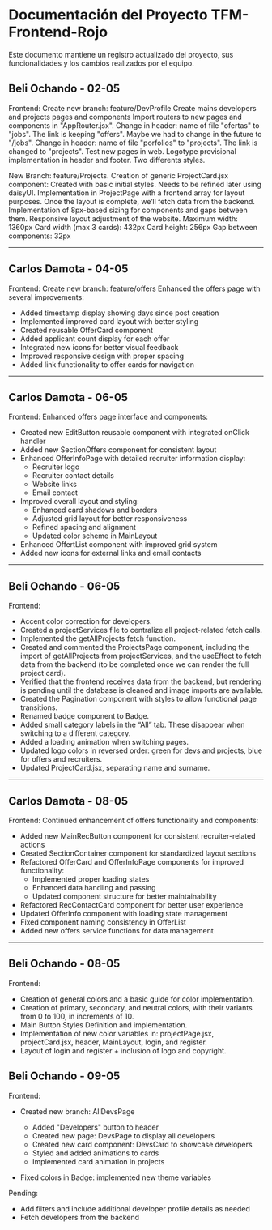 # Documentación del Proyecto TFM-Frontend-Rojo

Este documento mantiene un registro actualizado del proyecto, sus funcionalidades y los cambios realizados por el equipo.

## Beli Ochando - 02-05

Frontend:
Create new branch: feature/DevProfile
Create mains developers and projects pages and components
Import routers to new pages and components in "AppRouter.jsx".
Change in header: name of file "ofertas" to "jobs". The link is keeping "offers". Maybe we had to change in the future to "/jobs".
Change in header: name of file "porfolios" to "projects". The link is changed to "projects".
Test new pages in web.
Logotype provisional implementation in header and footer. Two differents styles.

New Branch: feature/Projects.
Creation of generic ProjectCard.jsx component: Created with basic initial styles. Needs to be refined later using daisyUI.
Implementation in ProjectPage with a frontend array for layout purposes. Once the layout is complete, we’ll fetch data from the backend.
Implementation of 8px-based sizing for components and gaps between them. Responsive layout adjustment of the website.
Maximum width: 1360px
Card width (max 3 cards): 432px
Card height: 256px
Gap between components: 32px

---

## Carlos Damota - 04-05

Frontend:
Create new branch: feature/offers
Enhanced the offers page with several improvements:

- Added timestamp display showing days since post creation
- Implemented improved card layout with better styling
- Created reusable OfferCard component
- Added applicant count display for each offer
- Integrated new icons for better visual feedback
- Improved responsive design with proper spacing
- Added link functionality to offer cards for navigation

---

## Carlos Damota - 06-05

Frontend:
Enhanced offers page interface and components:

- Created new EditButton reusable component with integrated onClick handler
- Added new SectionOffers component for consistent layout
- Enhanced OfferInfoPage with detailed recruiter information display:
  - Recruiter logo
  - Recruiter contact details
  - Website links
  - Email contact
- Improved overall layout and styling:
  - Enhanced card shadows and borders
  - Adjusted grid layout for better responsiveness
  - Refined spacing and alignment
  - Updated color scheme in MainLayout
- Enhanced OffertList component with improved grid system
- Added new icons for external links and email contacts

---

## Beli Ochando - 06-05

Frontend:

- Accent color correction for developers.
- Created a projectServices file to centralize all project-related fetch calls.
- Implemented the getAllProjects fetch function.
- Created and commented the ProjectsPage component, including the import of getAllProjects from projectServices, and the useEffect to fetch data from the backend (to be completed once we can render the full project card).
- Verified that the frontend receives data from the backend, but rendering is pending until the database is cleaned and image imports are available.
- Created the Pagination component with styles to allow functional page transitions.
- Renamed badge component to Badge.
- Added small category labels in the “All” tab. These disappear when switching to a different category.
- Added a loading animation when switching pages.
- Updated logo colors in reversed order: green for devs and projects, blue for offers and recruiters.
- Updated ProjectCard.jsx, separating name and surname.

---

## Carlos Damota - 08-05

Frontend:
Continued enhancement of offers functionality and components:

- Added new MainRecButton component for consistent recruiter-related actions
- Created SectionContainer component for standardized layout sections
- Refactored OfferCard and OfferInfoPage components for improved functionality:
  - Implemented proper loading states
  - Enhanced data handling and passing
  - Updated component structure for better maintainability
- Refactored RecContactCard component for better user experience
- Updated OfferInfo component with loading state management
- Fixed component naming consistency in OfferList
- Added new offers service functions for data management

---

## Beli Ochando - 08-05

Frontend:

- Creation of general colors and a basic guide for color implementation.
- Creation of primary, secondary, and neutral colors, with their variants from 0 to 100, in increments of 10.
- Main Button Styles Definition and implementation.
- Implementation of new color variables in: projectPage.jsx, projectCard.jsx, header, MainLayout, login, and register.
- Layout of login and register + inclusion of logo and copyright.

## Beli Ochando - 09-05

Frontend:

- Created new branch: AllDevsPage

  - Added "Developers" button to header
  - Created new page: DevsPage to display all developers
  - Created new card component: DevsCard to showcase developers
  - Styled and added animations to cards
  - Implemented card animation in projects

- Fixed colors in Badge: implemented new theme variables

Pending:

- Add filters and include additional developer profile details as needed
- Fetch developers from the backend
